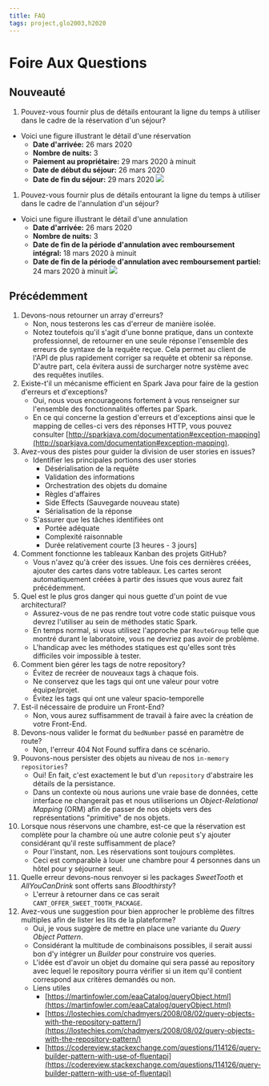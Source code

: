 ```yaml
---
title: FAQ
tags: project,glo2003,h2020
---
```


# Foire Aux Questions


## Nouveauté


1. Pouvez-vous fournir plus de détails entourant la ligne du temps à utiliser dans le cadre de la réservation d'un séjour?
  - Voici une figure illustrant le détail d'une réservation
    - **Date d'arrivée:** 26 mars 2020
    - **Nombre de nuits:** 3
    - **Paiement au propriétaire:** 29 mars 2020 à minuit
    - **Date de début du séjour:** 26 mars 2020
    - **Date de fin du séjour:** 29 mars 2020
    ![](https://i.imgur.com/bDHPu30.png)
1. Pouvez-vous fournir plus de détails entourant la ligne du temps à utiliser dans le cadre de l'annulation d'un séjour?
  - Voici une figure illustrant le détail d'une annulation
    - **Date d'arrivée:** 26 mars 2020
    - **Nombre de nuits:** 3
    - **Date de fin de la période d'annulation avec remboursement intégral:** 18 mars 2020 à minuit
    - **Date de fin de la période d'annulation avec remboursement partiel:** 24 mars 2020 à minuit
  ![](https://i.imgur.com/ePvUg9h.png)


## Précédemment


1. Devons-nous retourner un array d'erreurs?
    - Non, nous testerons les cas d'erreur de manière isolée.
    - Notez toutefois qu'il s'agit d'une bonne pratique, dans un contexte professionnel, de retourner en une seule réponse l'ensemble des erreurs de syntaxe de la requête reçue. Cela permet au client de l'API de plus rapidement corriger sa requête et obtenir sa réponse. D'autre part, cela évitera aussi de surcharger notre système avec des requêtes inutiles.
1. Existe-t'il un mécanisme efficient en Spark Java pour faire de la gestion d'erreurs et d'exceptions?
    - Oui, nous vous encourageons fortement à vous renseigner sur l'ensemble des fonctionnalités offertes par Spark.
    - En ce qui concerne la gestion d'erreurs et d'exceptions ainsi que le mapping de celles-ci vers des réponses HTTP, vous pouvez consulter [http://sparkjava.com/documentation#exception-mapping](http://sparkjava.com/documentation#exception-mapping).
1. Avez-vous des pistes pour guider la division de user stories en issues?
    - Identifier les principales portions des user stories
        - Désérialisation de la requête
        - Validation des informations
        - Orchestration des objets du domaine
        - Règles d'affaires
        - Side Effects (Sauvegarde nouveau state)
        - Sérialisation de la réponse
    - S'assurer que les tâches identifiées ont
        - Portée adéquate
        - Complexité raisonnable
        - Durée relativement courte [3 heures - 3 jours]
1. Comment fonctionne les tableaux Kanban des projets GitHub?
    - Vous n'avez qu'à créer des issues. Une fois ces dernières créées, ajouter des cartes dans votre tableaux. Les cartes seront automatiquement créées à partir des issues que vous aurez fait précédemment.
1. Quel est le plus gros danger qui nous guette d'un point de vue architectural?
    - Assurez-vous de ne pas rendre tout votre code static puisque vous devrez l'utiliser au sein de méthodes static Spark.
    - En temps normal, si vous utilisez l'approche par `RouteGroup` telle que montré durant le laboratoire, vous ne devriez pas avoir de problème.
    - L'handicap avec les méthodes statiques est qu'elles sont très difficiles voir impossible à tester.
1. Comment bien gérer les tags de notre repository?
    - Évitez de recréer de nouveaux tags à chaque fois.
    - Ne conservez que les tags qui ont une valeur pour votre équipe/projet.
    - Évitez les tags qui ont une valeur spacio-temporelle
1. Est-il nécessaire de produire un Front-End?
    - Non, vous aurez suffisamment de travail à faire avec la création de votre Front-End.
1. Devons-nous valider le format du `bedNumber` passé en paramètre de route?
    - Non, l'erreur 404 Not Found suffira dans ce scénario.
1. Pouvons-nous persister des objets au niveau de nos `in-memory repositories`?
    - Oui! En fait, c'est exactement le but d'un `repository` d'abstraire les détails de la persistance.
    - Dans un contexte où nous aurions une vraie base de données, cette interface ne changerait pas et nous utiliserions un *Object-Relational Mapping* (ORM) afin de passer de nos objets vers des représentations "primitive" de nos objets.
1. Lorsque nous réservons une chambre, est-ce que la réservation est complète pour la chambre où une autre colonie peut s'y ajouter considérant qu'il reste suffisamment de place?
    - Pour l'instant, non. Les réservations sont toujours complètes.
    - Ceci est comparable à louer une chambre pour 4 personnes dans un hôtel pour y séjourner seul.
1. Quelle erreur devons-nous renvoyer si les packages *SweetTooth* et *AllYouCanDrink* sont offerts sans *Bloodthirsty*?
    - L'erreur à retourner dans ce cas serait `CANT_OFFER_SWEET_TOOTH_PACKAGE`.
1. Avez-vous une suggestion pour bien approcher le problème des filtres multiples afin de lister les lits de la plateforme?
    - Oui, je vous suggère de mettre en place une variante du *Query Object Pattern*.
    - Considérant la multitude de combinaisons possibles, il serait aussi bon d'y intégrer un *Builder* pour construire vos queries.
    - L'idée est d'avoir un objet du domaine qui sera passé au repository avec lequel le repository pourra vérifier si un item qu'il contient correspond aux critères demandés ou non.
    - Liens utiles
        - [https://martinfowler.com/eaaCatalog/queryObject.html](https://martinfowler.com/eaaCatalog/queryObject.html)
        - [https://lostechies.com/chadmyers/2008/08/02/query-objects-with-the-repository-pattern/](https://lostechies.com/chadmyers/2008/08/02/query-objects-with-the-repository-pattern/)
        - [https://codereview.stackexchange.com/questions/114126/query-builder-pattern-with-use-of-fluentapi](https://codereview.stackexchange.com/questions/114126/query-builder-pattern-with-use-of-fluentapi)
